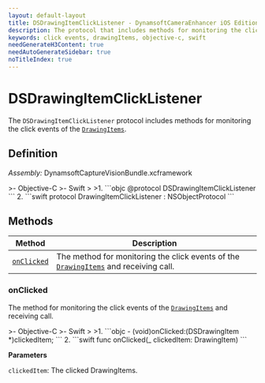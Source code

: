 ```yaml
---
layout: default-layout
title: DSDrawingItemClickListener - DynamsoftCameraEnhancer iOS Edition API Reference
description: The protocol that includes methods for monitoring the click events of the DrawingItems.
keywords: click events, drawingItems, objective-c, swift
needGenerateH3Content: true
needAutoGenerateSidebar: true
noTitleIndex: true
---
```


# DSDrawingItemClickListener

The `DSDrawingItemClickListener` protocol includes methods for monitoring the click events of the [`DrawingItems`](drawingitem.md).

## Definition

*Assembly:* DynamsoftCaptureVisionBundle.xcframework

<div class="sample-code-prefix"></div>
>- Objective-C
>- Swift
>
>1. 
```objc
@protocol DSDrawingItemClickListener <NSObject>
```
2. 
```swift
protocol DrawingItemClickListener : NSObjectProtocol
```

## Methods

| Method | Description |
|------- |-------------|
| [`onClicked`](#onclicked) | The method for monitoring the click events of the [`DrawingItems`](drawingitem.md) and receiving call. |

### onClicked

The method for monitoring the click events of the [`DrawingItems`](drawingitem.md) and receiving call.

<div class="sample-code-prefix"></div>
>- Objective-C
>- Swift
>
>1. 
```objc
- (void)onClicked:(DSDrawingItem *)clickedItem;
```
2. 
```swift
func onClicked(_ clickedItem: DrawingItem)
```

**Parameters**

`clickedItem`: The clicked DrawingItems.
